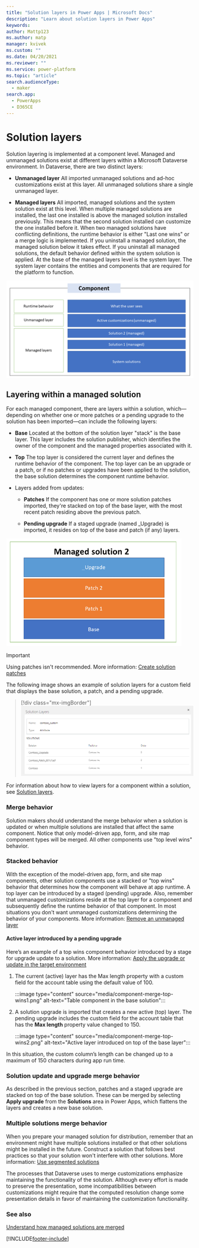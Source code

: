 ```yaml
---
title: "Solution layers in Power Apps | Microsoft Docs"
description: "Learn about solution layers in Power Apps"
keywords: 
author: Mattp123
ms.author: matp
manager: kvivek
ms.custom: ""
ms.date: 04/20/2021
ms.reviewer: ""
ms.service: power-platform
ms.topic: "article"
search.audienceType: 
  - maker
search.app: 
  - PowerApps
  - D365CE
---
```


# Solution layers

Solution layering is implemented at a component level. Managed and
unmanaged solutions exist at different layers within a Microsoft Dataverse
environment. In Dataverse, there are two distinct layers:

-   **Unmanaged layer** All imported unmanaged solutions and ad-hoc customizations
    exist at this layer. All unmanaged solutions share a single unmanaged layer.

-   **Managed layers** All imported, managed solutions and the system solution exist
    at this level. When multiple managed solutions are installed, the last one
    installed is above the managed solution installed previously. This means
    that the second solution installed can customize the one installed before
    it. When two managed solutions have conflicting definitions, the runtime
    behavior is either "Last one wins" or a merge logic is implemented. If you
    uninstall a managed solution, the managed solution below it takes effect. If
    you uninstall all managed solutions, the default behavior defined within the
    system solution is applied. At the base of the managed layers level is the
    system layer. The system layer contains the entities and components that are
    required for the platform to function.<!--Very nice explanation! -->

![Example solution layering for a component, such as a form or view](media/solution-layers-alm.png "Example solution layering for a component, such as a form or view")


## Layering within a managed solution 

For each managed component, there are layers within a solution, which&mdash;depending
on whether one or more patches or a pending upgrade to the solution has been
imported&mdash;can include the following layers:

-   **Base** Located at the bottom of the solution layer "stack" is the base layer.
    This layer includes the solution publisher, which identifies the owner of
    the component and the managed properties associated with it.

-   **Top** The top layer is considered the current layer and defines the runtime behavior of the component. The top layer can be an upgrade or a patch, or if no patches or upgrades have been applied to the solution, the base solution determines the component runtime behavior.

-   Layers added from updates:

    -   **Patches** If the component has one or more solution patches imported,
        they're stacked on top of the base layer, with the most recent patch
        residing above the previous patch.

    -   **Pending upgrade** If a staged upgrade (named \_Upgrade) is imported, it
        resides on top of the base and patch (if any) layers.

   <img src="media/layering-within-solution-alm.png" alt="Layering example within a solution" title="Layering example within a solution" width="472" height="288">

> [!IMPORTANT]
> Using patches isn't recommended. More information: [Create solution patches](/powerapps/maker/common-data-service/solution-patches)

The following image shows an example of solution layers for a custom field that displays the base
solution, a patch, and a pending upgrade.<!--Edit okay? I didn't know how this fit into the flow of the article. -->

> [!div class="mx-imgBorder"] 
> ![Solution layers](media/solution-layers-example.png "Solution layers")

For information about how to view layers for a component within a solution, see
[Solution layers](/powerapps/maker/common-data-service/solution-layers).

### Merge behavior

Solution makers should understand the merge behavior when a solution is updated
or when multiple solutions are installed that affect the same component. Notice
that only model-driven app, form, and site map component types will be merged. All other
components use "top level wins" behavior.

### Stacked behavior

With the exception of the model-driven app, form, and site map components, other solution components use a stacked or "top wins" behavior that determines how the component will behave at app runtime. A top layer can be introduced by a staged (pending) upgrade. Also, remember that unmanaged customizations reside at the top layer for a component and subsequently define the runtime behavior of that component. In most situations you don't want unmanaged customizations determining the behavior of your components. More information: [Remove an unmanaged layer](/powerapps/maker/data-platform/solution-layers#remove-an-unmanaged-layer)

#### Active layer introduced by a pending upgrade

Here’s an example of a top wins component behavior introduced by a stage for upgrade update to a solution. More information: [Apply the upgrade or update in the target environment](/powerapps/maker/data-platform/update-solutions#apply-the-upgrade-or-update-in-the-target-environment)

1. The current (active) layer has the Max length property with a custom field for the account table using the default value of 100.

   :::image type="content" source="media/component-merge-top-wins1.png" alt-text="Table component in the base solution":::

1. A solution upgrade is imported that creates a new active (top) layer. The pending upgrade includes the custom field for the account table that has the **Max length** property value changed to 150.

   :::image type="content" source="media/component-merge-top-wins2.png" alt-text="Active layer introduced on top of the base layer":::

In this situation, the custom column’s length can be changed up to a maximum of 150 characters during app run time.

### Solution update and upgrade merge behavior

As described in the previous section, patches and a staged upgrade are stacked
on top of the base solution. These can be merged by selecting **Apply upgrade**
from the **Solutions** area in Power Apps, which flattens the layers and creates
a new base solution.

### Multiple solutions merge behavior

When you prepare your managed solution for distribution, remember that an
environment might have multiple solutions installed or that other solutions might be
installed in the future. Construct a solution that follows best practices so
that your solution won't interfere with other solutions. More information: [Use segmented solutions](segmented-solutions-alm.md)

The processes that Dataverse uses to merge customizations emphasize
maintaining the functionality of the solution. Although every effort is made to
preserve the presentation, some incompatibilities between customizations might
require that the computed resolution change some presentation details in
favor of maintaining the customization functionality. 

### See also

[Understand how managed solutions are merged](how-managed-solutions-merged.md)


[!INCLUDE[footer-include](../includes/footer-banner.md)]
